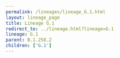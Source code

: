 ```yaml
---
permalink: /lineages/lineage_G.1.html
layout: lineage_page
title: Lineage G.1
redirect_to: ../lineage.html?lineage=G.1
lineage: G.1
parent: B.1.258.2
children: ['G.1']
---
```

